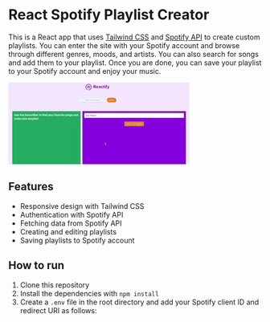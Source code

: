 # React Spotify Playlist Creator

This is a React app that uses [Tailwind CSS](https://tailwindcss.com/) and [Spotify API](https://developer.spotify.com/documentation/web-api/) to create custom playlists. You can enter the site with your Spotify account and browse through different genres, moods, and artists. You can also search for songs and add them to your playlist. Once you are done, you can save your playlist to your Spotify account and enjoy your music.

![Gif](reactify.gif)

## Features

- Responsive design with Tailwind CSS
- Authentication with Spotify API
- Fetching data from Spotify API
- Creating and editing playlists
- Saving playlists to Spotify account

## How to run

1. Clone this repository
2. Install the dependencies with `npm install`
3. Create a `.env` file in the root directory and add your Spotify client ID and redirect URI as follows:
